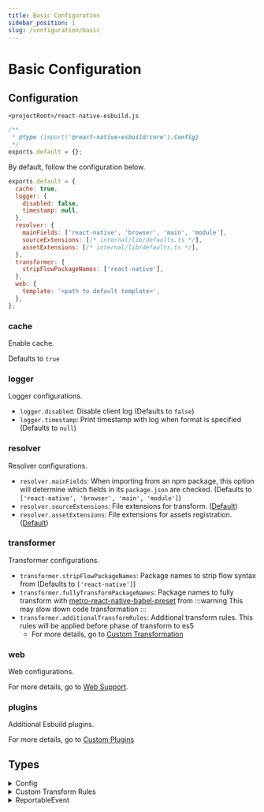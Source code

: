```yaml
---
title: Basic Configuration
sidebar_position: 1
slug: /configuration/basic
---
```


# Basic Configuration

## Configuration

`<projectRoot>/react-native-esbuild.js`

```js
/**
 * @type {import('@react-native-esbuild/core').Config}
 */
exports.default = {};
```

By default, follow the configuration below.

```js
exports.default = {
  cache: true,
  logger: {
    disabled: false,
    timestamp: null,
  },
  resolver: {
    mainFields: ['react-native', 'browser', 'main', 'module'],
    sourceExtensions: [/* internal/lib/defaults.ts */],
    assetExtensions: [/* internal/lib/defaults.ts */],
  },
  transformer: {
    stripFlowPackageNames: ['react-native'],
  },
  web: {
    template: '<path to default template>',
  },
};
```

### cache

Enable cache.

Defaults to `true`

### logger

Logger configurations.

- `logger.disabled`: Disable client log (Defaults to `false`)
- `logger.timestamp`: Print timestamp with log when format is specified (Defaults to `null`)

### resolver

Resolver configurations.

- `resolver.mainFields`: When importing from an npm package, this option will determine which fields in its `package.json` are checked. (Defaults to `['react-native', 'browser', 'main', 'module']`)
- `resolver.sourceExtensions`: File extensions for transform. ([Default](https://github.com/leegeunhyeok/react-native-esbuild/blob/master/packages/internal/lib/defaults.ts))
- `resolver.assetExtensions`: File extensions for assets registration. ([Default](https://github.com/leegeunhyeok/react-native-esbuild/blob/master/packages/internal/lib/defaults.ts))

### transformer

Transformer configurations.

- `transformer.stripFlowPackageNames`: Package names to strip flow syntax from (Defaults to `['react-native']`)
- `transformer.fullyTransformPackageNames`: Package names to fully transform with [metro-react-native-babel-preset](https://github.com/facebook/react-native/tree/main/packages/react-native-babel-preset) from
  :::warning
  This may slow down code transformation
  :::
- `transformer.additionalTransformRules`: Additional transform rules. This rules will be applied before phase of transform to es5
  - For more details, go to [Custom Transformation](/configuration/custom-transformation)

### web

Web configurations.

For more details, go to [Web Support](/web).

### plugins

Additional Esbuild plugins.

For more details, go to [Custom Plugins](/configuration/custom-plugins)

## Types

<details><summary>Config</summary>

```ts
interface Config {
  /**
   * Enable cache.
   *
   * Defaults to `true`
   */
  cache?: boolean;
  /**
   * Logger configurations
   */
  logger?: {
    /**
     * Disable client log.
     *
     * Defaults to `false`
     */
    disabled?: boolean;
    /**
     * Print timestamp with log when format is specified.
     *
     * Defaults to `null`
     */
    timestamp?: string | null;
  };
  /**
   * Resolver configurations
   */
  resolver?: {
    /**
     * Field names for resolve package's modules.
     *
     * Defaults to `['react-native', 'browser', 'main', 'module']`
     */
    mainFields?: string[];
    /**
     * File extensions for transform.
     *
     * Defaults: https://github.com/leegeunhyeok/react-native-esbuild/blob/master/packages/internal/lib/defaults.ts
     */
    sourceExtensions?: string[];
    /**
     * File extensions for assets registration.
     *
     * Defaults: https://github.com/leegeunhyeok/react-native-esbuild/blob/master/packages/internal/lib/defaults.ts
     */
    assetExtensions?: string[];
  };
  /**
   * Transformer configurations
   */
  transformer?: {
    /**
     * Strip flow syntax.
     *
     * Defaults to `['react-native']`
     */
    stripFlowPackageNames?: string[];
    /**
     * Transform with babel using `metro-react-native-babel-preset` (slow)
     */
    fullyTransformPackageNames?: string[];
    /**
     * Additional transform rules. This rules will be applied before phase of transform to es5.
     */
    additionalTransformRules?: {
      /**
       * Additional babel transform rules
       */
      babel?: TransformRuleBase<BabelTransformOptions>[];
      /**
       * Additional swc transform rules
       */
      swc?: TransformRuleBase<SwcTransformOptions>[];
    };
  };
  /**
   * Web configurations
   */
  web?: {
    /**
     * Index page template file path
     */
    template?: string;
    /**
     * Placeholders for replacement
     *
     * ```js
     * // web.placeholders
     * { placeholder_name: 'Hello, world!' };
     * ```
     *
     * will be replaced to
     *
     * ```html
     * <!-- in template -->
     * <tag>{{placeholder_name}}</tag>
     *
     * <!-- result -->
     * <tag>Hello, world!</tag>
     * ```
     *
     * ---
     *
     * Reserved placeholder names. It will be overridden your placeholders
     *
     * - `_bundle`: bundled script path
     */
    placeholders?: Record<string, string>;
  };
  /**
   * Additional Esbuild plugins.
   */
  plugins?: EsbuildPlugin[];
  /**
   * Client event receiver
   */
  reporter?: (event: ReportableEvent) => void;
}
```

</details>

<details><summary>Custom Transform Rules</summary>


```ts
interface TransformRuleBase<T> {
  /**
   * Predicator for transform
   */
  test: (path: string, code: string) => boolean;
  /**
   * Transformer options
   */
  options: T | ((path: string, code: string) => T);
}

type SwcTransformRule = TransformRuleBase<import('@swc/core').TransformOptions>;
type BabelTransformRule = TransformRuleBase<import('@babel/core').Options>;
```

</details>

<details><summary>ReportableEvent</summary>

```ts
type ReportableEvent = ClientLogEvent;

interface ClientLogEvent {
  type: 'client_log';
  level:
    | 'trace'
    | 'info'
    | 'warn'
    | 'error'
    | 'log'
    | 'group'
    | 'groupCollapsed'
    | 'groupEnd'
    | 'debug';
  data: unknown[];
  mode: 'BRIDGE' | 'NOBRIDGE';
}
```

</details>
